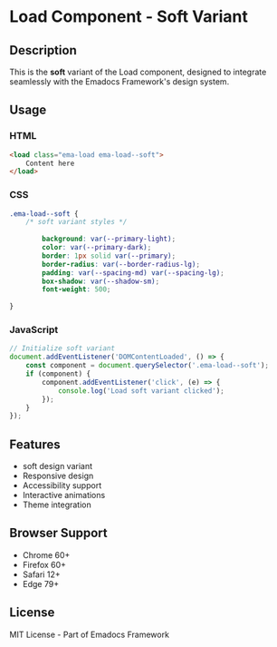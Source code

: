 # Load Component - Soft Variant

## Description
This is the **soft** variant of the Load component, designed to integrate seamlessly with the Emadocs Framework's design system.

## Usage

### HTML
```html
<load class="ema-load ema-load--soft">
    Content here
</load>
```

### CSS
```css
.ema-load--soft {
    /* soft variant styles */
    
        background: var(--primary-light);
        color: var(--primary-dark);
        border: 1px solid var(--primary);
        border-radius: var(--border-radius-lg);
        padding: var(--spacing-md) var(--spacing-lg);
        box-shadow: var(--shadow-sm);
        font-weight: 500;
    
}
```

### JavaScript
```javascript
// Initialize soft variant
document.addEventListener('DOMContentLoaded', () => {
    const component = document.querySelector('.ema-load--soft');
    if (component) {
        component.addEventListener('click', (e) => {
            console.log('Load soft variant clicked');
        });
    }
});
```

## Features
- soft design variant
- Responsive design
- Accessibility support
- Interactive animations
- Theme integration

## Browser Support
- Chrome 60+
- Firefox 60+
- Safari 12+
- Edge 79+

## License
MIT License - Part of Emadocs Framework
